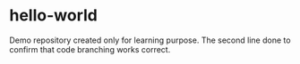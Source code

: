 # hello-world
Demo repository created only for learning purpose.
The second line done to confirm that code branching works correct.
